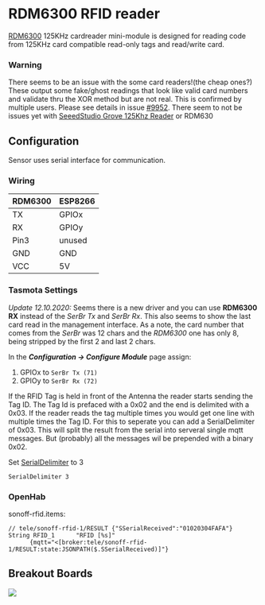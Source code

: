 # RDM6300 RFID reader

[RDM6300](https://www.itead.cc/wiki/RDM6300) 125KHz cardreader mini-module is designed for reading code from 125KHz card compatible read-only tags and read/write card.

### Warning
There seems to be an issue with the some card readers!(the cheap ones?)
These output some fake/ghost readings that look like valid card numbers and validate thru the XOR method but are not real.
This is confirmed by multiple users. Please see details in issue [#9952](https://github.com/arendst/Tasmota/issues/9522).
There seem to not be issues yet with [SeeedStudio Grove 125Khz Reader](https://wiki.seeedstudio.com/Grove-125KHz_RFID_Reader/) or RDM630

## Configuration
Sensor uses serial interface for communication.

### Wiring
| RDM6300   | ESP8266 |
|---|---|
|TX   |GPIOx 
|RX   |GPIOy
|Pin3      | unused
|GND   |GND   
|VCC   |5V   


### Tasmota Settings 

_Update 12.10.2020:_
Seems there is a new driver and you can use **RDM6300 RX** instead of the _SerBr Tx_ and _SerBr Rx_.
This also seems to show the last card read in the management interface.
As a note, the card number that comes from the _SerBr_ was 12 chars and the _RDM6300_ one has only 8, being stripped by the first 2 and last 2 chars.

In the **_Configuration -> Configure Module_** page assign:

1. GPIOx to `SerBr Tx (71)`
2. GPIOy to `SerBr Rx (72)`

If the RFID Tag is held in front of the Antenna the reader starts sending the Tag ID. The Tag Id is prefaced with a 0x02 and the end is delimited with a 0x03. If the reader reads the tag multiple times you would get one line with multiple times the Tag ID. For this to seperate you can add a SerialDelimiter of 0x03. This will split the result from the serial into serveral single mqtt messages. But (probably) all the messages wil be prepended with a binary 0x02.

Set [SerialDelimiter](Commands.md#serialdelimiter) to 3
```
SerialDelimiter 3
```

### OpenHab

sonoff-rfid.items:
```
// tele/sonoff-rfid-1/RESULT {"SSerialReceived":"01020304FAFA"}
String RFID_1      "RFID [%s]"
	  {mqtt="<[broker:tele/sonoff-rfid-1/RESULT:state:JSONPATH($.SSerialReceived)]"}
```
## Breakout Boards
![](https://www.itead.cc/wiki/images/thumb/5/5a/RDM6300.jpg/400px-RDM6300.jpg)

